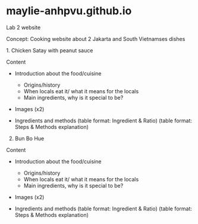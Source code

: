 # maylie-anhpvu.github.io
Lab 2 website

Concept:
Cooking website about 2 Jakarta and South Vietnamses dishes

<div with header style>
1. Chicken Satay with peanut sauce
<div with header style>

Content
- Introduction about the food/cuisine
    - Origins/history
    - When locals eat it/ what it means for the locals
    - Main ingredients, why is it special to be?
- Images (x2)

- Ingredients and methods 
(table format: Ingredient & Ratio)
(table format: Steps & Methods explanation)


2. Bun Bo Hue

Content
- Introduction about the food/cuisine
    - Origins/history
    - When locals eat it/ what it means for the locals
    - Main ingredients, why is it special to be?
- Images (x2)

- Ingredients and methods 
(table format: Ingredient & Ratio)
(table format: Steps & Methods explanation)


